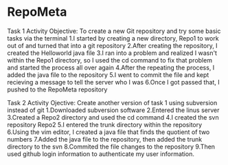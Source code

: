 # RepoMeta

Task 1 Activity
Objective: To create a new Git repository and try some basic tasks via the terminal
1.I started by creating a new directory, Repo1 to work out of and turned that into a git repository
2.After creating the repository, I created the Helloworld java file
3.I ran into a problem and realized I wasn't within the Repo1 directory, so I used the cd command to fix that problem and started the process all over again
4.After the repeating the process, I added the java file to the repository
5.I went to commit the file and kept recieving a message to tell the server who I was
6.Once I got passed that, I pushed to the RepoMeta repository

Task 2 Activity
Ojective: Create another version of task 1 using subversion instead of git
1.Downloaded subversion software
2.Entered the linus server
3.Created a Repo2 directory and used the cd command
4.I created the svn repository Repo2
5.I entered the trunk directory within the repository
6.Using the vim editor, I created a java file that finds the quotient of two numbers
7.Added the java file to the repository, then added the trunk directory to the svn
8.Commited the file changes to the repository
9.Then used github login information to authenticate my user information.
